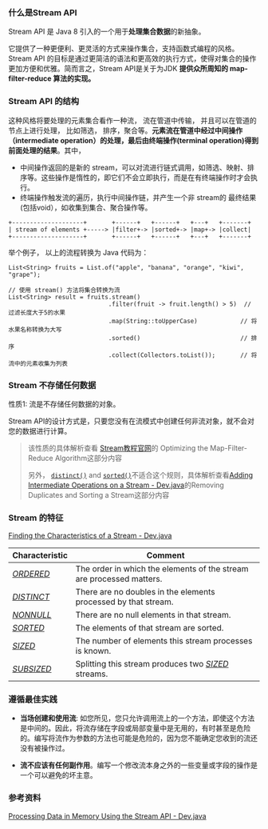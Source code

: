###  什么是Stream API

Stream API 是 Java 8 引入的一个用于**处理集合数据**的新抽象。

它提供了一种更便利、更灵活的方式来操作集合，支持函数式编程的风格。Stream API 的目标是通过更简洁的语法和更高效的执行方式，使得对集合的操作更加方便和优雅。简而言之，Stream API是关于为JDK **提供众所周知的 map-filter-reduce 算法的实现。**



### Stream API 的结构

这种风格将要处理的元素集合看作一种流， 流在管道中传输， 并且可以在管道的节点上进行处理， 比如筛选， 排序，聚合等。**元素流在管道中经过中间操作（intermediate operation）的处理，最后由终端操作(terminal operation)得到前面处理的结果**。其中，

- 中间操作返回的是新的 stream，可以对流进行链式调用，如筛选、映射、排序等。这些操作是惰性的，即它们不会立即执行，而是在有终端操作时才会执行。
- 终端操作触发流的遍历，执行中间操作链，并产生一个非 stream的 最终结果(包括void），如收集到集合、聚合操作等。

```
+--------------------+       +------+   +------+   +---+   +-------+
| stream of elements +-----> |filter+-> |sorted+-> |map+-> |collect|
+--------------------+       +------+   +------+   +---+   +-------+
```

举个例子， 以上的流程转换为 Java 代码为：

```
List<String> fruits = List.of("apple", "banana", "orange", "kiwi", "grape");

// 使用 stream() 方法将集合转换为流
List<String> result = fruits.stream()
                            .filter(fruit -> fruit.length() > 5)  // 过滤长度大于5的水果
                            .map(String::toUpperCase)            // 将水果名称转换为大写
                            .sorted()                            // 排序
                            .collect(Collectors.toList());       // 将流中的元素收集为列表
```



### Stream 不存储任何数据

性质1:   流是不存储任何数据的对象。

Stream API的设计方式是，只要您没有在流模式中创建任何非流对象，就不会对您的数据进行计算。

> 该性质的具体解析查看  [Stream教程官网](https://dev.java/learn/api/streams/map-filter-reduce/#intermediate-operations)的 Optimizing the Map-Filter-Reduce Algorithm这部分内容
>
> 另外， [`distinct()`](https://docs.oracle.com/en/java/javase/21/docs/api/java.base/java/util/stream/Stream.html#distinct()) and [`sorted()`](https://docs.oracle.com/en/java/javase/21/docs/api/java.base/java/util/stream/Stream.html#sorted())不适合这个规则，具体解析查看[Adding Intermediate Operations on a Stream - Dev.java](https://dev.java/learn/api/streams/intermediate-operation/#flatmap)的Removing Duplicates and Sorting a Stream这部分内容



### Stream 的特征

[Finding the Characteristics of a Stream - Dev.java](https://dev.java/learn/api/streams/characteristics/#sorted)

| Characteristic                                               | Comment                                                      |
| ------------------------------------------------------------ | ------------------------------------------------------------ |
| [*ORDERED*](https://docs.oracle.com/en/java/javase/21/docs/api/java.base/java/util/Spliterator.html#ORDERED) | The order in which the elements of the stream are processed matters. |
| [*DISTINCT*](https://docs.oracle.com/en/java/javase/21/docs/api/java.base/java/util/Spliterator.html#DISTINCT) | There are no doubles in the elements processed by that stream. |
| [*NONNULL*](https://docs.oracle.com/en/java/javase/21/docs/api/java.base/java/util/Spliterator.html#NONNULL) | There are no null elements in that stream.                   |
| [*SORTED*](https://docs.oracle.com/en/java/javase/21/docs/api/java.base/java/util/Spliterator.html#SORTED) | The elements of that stream are sorted.                      |
| [*SIZED*](https://docs.oracle.com/en/java/javase/21/docs/api/java.base/java/util/Spliterator.html#SIZED) | The number of elements this stream processes is known.       |
| [*SUBSIZED*](https://docs.oracle.com/en/java/javase/21/docs/api/java.base/java/util/Spliterator.html#SUBSIZED) | Splitting this stream produces two [*SIZED*](https://docs.oracle.com/en/java/javase/21/docs/api/java.base/java/util/Spliterator.html#SIZED) streams. |





###  遵循最佳实践

- **当场创建和使用流**:  如您所见，您只允许调用流上的一个方法，即使这个方法是中间的。因此，将流存储在字段或局部变量中是无用的，有时甚至是危险的。编写将流作为参数的方法也可能是危险的，因为您不能确定您收到的流还没有被操作过。

- **流不应该有任何副作用**。编写一个修改流本身之外的一些变量或字段的操作是一个可以避免的坏主意。





### 参考资料

[Processing Data in Memory Using the Stream API - Dev.java](https://dev.java/learn/api/streams/map-filter-reduce/#good-practices)